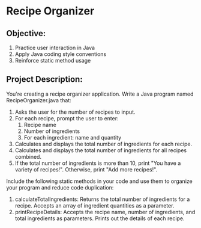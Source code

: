 # Recipe Organizer

## Objective:

1. Practice user interaction in Java
1. Apply Java coding style conventions
1. Reinforce static method usage

## Project Description:

You're creating a recipe organizer application. Write a Java program named RecipeOrganizer.java that:

1. Asks the user for the number of recipes to input.
1. For each recipe, prompt the user to enter:
   1. Recipe name
   1. Number of ingredients
   1. For each ingredient: name and quantity
1. Calculates and displays the total number of ingredients for each recipe.
1. Calculates and displays the total number of ingredients for all recipes combined.
1. If the total number of ingredients is more than 10, print "You have a variety of recipes!". Otherwise, print "Add more recipes!".

Include the following static methods in your code and use them to organize your program and reduce code duplication:

1. calculateTotalIngredients: Returns the total number of ingredients for a recipe. Accepts an array of ingredient quantities as a parameter.
1. printRecipeDetails: Accepts the recipe name, number of ingredients, and total ingredients as parameters. Prints out the details of each recipe.
